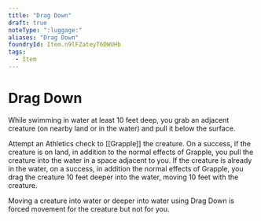 ```yaml
---
title: "Drag Down"
draft: true
noteType: ":luggage:"
aliases: "Drag Down"
foundryId: Item.n9lFZateyT6DWUHb
tags:
  - Item
---
```


# Drag Down

While swimming in water at least 10 feet deep, you grab an adjacent creature (on nearby land or in the water) and pull it below the surface.

Attempt an Athletics check to [[Grapple]] the creature. On a success, if the creature is on land, in addition to the normal effects of Grapple, you pull the creature into the water in a space adjacent to you. If the creature is already in the water, on a success, in addition the normal effects of Grapple, you drag the creature 10 feet deeper into the water, moving 10 feet with the creature.

Moving a creature into water or deeper into water using Drag Down is forced movement for the creature but not for you.
